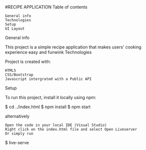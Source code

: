 #RECIPE APPLICATION
Table of contents

    General info
    Technologies
    Setup
    UI Layout

General info

This project is a simple recipe application that makes users' cooking experience easy and funwink
Technologies

Project is created with:

    HTML5
    CSS/Bootstrap
    Javascript intergrated with a Public API

Setup

To run this project, install it locally using npm:

$ cd ../index.html
$ npm install
$ npm start

alternatively

    Open the code in your local IDE (Visual Studio)
    Right click on the index.html file and select Open Liveserver
    Or simply run

$ live-serve

